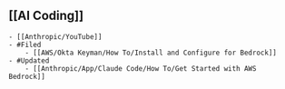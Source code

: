 ## [[AI Coding]]
	- [[Anthropic/YouTube]]
	- #Filed
		- [[AWS/Okta Keyman/How To/Install and Configure for Bedrock]]
	- #Updated
		- [[Anthropic/App/Claude Code/How To/Get Started with AWS Bedrock]]